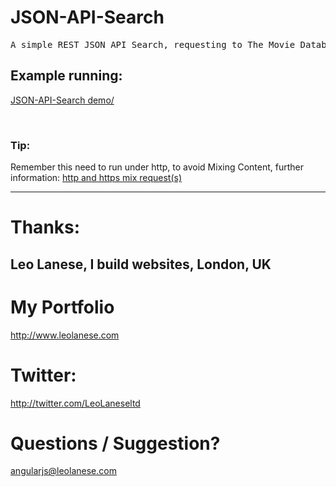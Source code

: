 # JSON-API-Search

<pre>
A simple REST JSON API Search, requesting to The Movie Database (TMDb) end-point(s)
</pre>

## Example running:
<a href="http://jsfiddle.net/leolanese/qh4deaug/" target="_blank">JSON-API-Search demo/</a>

<br>

### Tip:
Remember this need to run under http, to avoid Mixing Content, further information:
<a href="https://developers.google.com/web/fundamentals/security/prevent-mixed-content/fixing-mixed-content" target="_blank">http and https mix request(s)</a><br>


---
# Thanks:

## Leo Lanese, I build websites, London, UK<br>

# My Portfolio<br>
<a href="http://www.leolanese.com" target="_blank">http://www.leolanese.com</a><br>

# Twitter:<br>
<a href="http://twitter.com/LeoLaneseltd" target="_blank">http://twitter.com/LeoLaneseltd</a><br>

# Questions / Suggestion?<br>
<a href="mail:to">angularjs@leolanese.com</a><br>
